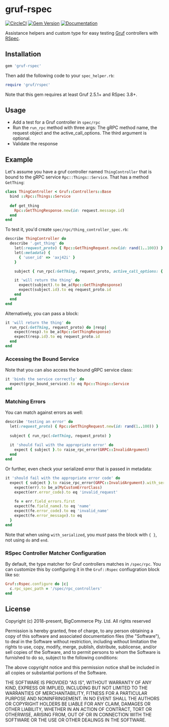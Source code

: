 # gruf-rspec

[![CircleCI](https://circleci.com/gh/bigcommerce/gruf-rspec/tree/master.svg?style=svg)](https://circleci.com/gh/bigcommerce/gruf-rspec/tree/master) [![Gem Version](https://badge.fury.io/rb/gruf-rspec.svg)](https://badge.fury.io/rb/gruf-rspec) [![Documentation](https://inch-ci.org/github/bigcommerce/gruf-rspec.svg?branch=master)](https://inch-ci.org/github/bigcommerce/gruf-rspec?branch=master)

Assistance helpers and custom type for easy testing [Gruf](https://github.com/bigcommerce/gruf) controllers with 
[RSpec](https://github.com/rspec/rspec).

## Installation

```ruby
gem 'gruf-rspec'
```
    
Then add the following code to your `spec_helper.rb`:

```ruby
require 'gruf/rspec'
``` 

Note that this gem requires at least Gruf 2.5.1+ and RSpec 3.8+.

## Usage

* Add a test for a Gruf controller in `spec/rpc`
* Run the `run_rpc` method with three args: The gRPC method name, the request object
and the active_call_options. The third argument is optional.
* Validate the response

## Example

Let's assume you have a gruf controller named `ThingController` that is bound to the gRPC 
service `Rpc::Things::Service`. That has a method `GetThing`:

```ruby
class ThingController < Gruf::Controllers::Base
  bind ::Rpc::Things::Service
  
  def get_thing
    Rpc::GetThingResponse.new(id: request.message.id)
  end
end
```

To test it, you'd create `spec/rpc/thing_controller_spec.rb`:

```ruby
describe ThingController do
  describe '.get_thing' do
    let(:request_proto) { Rpc::GetThingRequest.new(id: rand(1..100)) }
    let(:metadata) {
      { 'user_id' => 'axj42i' }
    }

    subject { run_rpc(:GetThing, request_proto, active_call_options: { metadata: metadata }) }

    it 'will return the thing' do
      expect(subject).to be_a(Rpc::GetThingResponse)
      expect(subject.id).to eq request_proto.id
    end
  end
end
```

Alternatively, you can pass a block:

```ruby
it 'will return the thing' do
  run_rpc(:GetThing, request_proto) do |resp|
    expect(resp).to be_a(Rpc::GetThingResponse)
    expect(resp.id).to eq request_proto.id
  end
end
```

### Accessing the Bound Service

Note that you can also access the bound gRPC service class:

```ruby
it 'binds the service correctly' do
  expect(grpc_bound_service).to eq Rpc::Things::Service
end
``` 

### Matching Errors

You can match against errors as well:

```ruby
describe 'testing an error' do
  let(:request_proto) { Rpc::GetThingRequest.new(id: rand(1..100)) }
  
  subject { run_rpc(:GetThing, request_proto) }
  
  it 'should fail with the appropriate error' do
    expect { subject }.to raise_rpc_error(GRPC::InvalidArgument)
  end
end
```

Or further, even check your serialized error that is passed in metadata:

```ruby
it 'should fail with the appropriate error code' do
  expect { subject }.to raise_rpc_error(GRPC::InvalidArgument).with_serialized { |err|
    expect(err).to be_a(MyCustomErrorClass)
    expect(err.error_code).to eq 'invalid_request'
  
    fe = err.field_errors.first
    expect(fe.field_name).to eq 'name'
    expect(fe.error_code).to eq 'invalid_name'
    expect(fe.error_message).to eq 
  }
end
```

Note that when using `with_serialized`, you _must_ pass the block with `{ }`, not using
`do` and `end`.


### RSpec Controller Matcher Configuration

By default, the type matcher for Gruf controllers matches in `/spec/rpc`. You can customize this by configuring it
in the `Gruf::Rspec` confiugration block like so:

```ruby
Gruf::Rspec.configure do |c|
  c.rpc_spec_path = '/spec/rpc_controllers'
end
```

## License

Copyright (c) 2018-present, BigCommerce Pty. Ltd. All rights reserved

Permission is hereby granted, free of charge, to any person obtaining a copy of this software and associated
documentation files (the "Software"), to deal in the Software without restriction, including without limitation the
rights to use, copy, modify, merge, publish, distribute, sublicense, and/or sell copies of the Software, and to permit
persons to whom the Software is furnished to do so, subject to the following conditions:

The above copyright notice and this permission notice shall be included in all copies or substantial portions of the
Software.

THE SOFTWARE IS PROVIDED "AS IS", WITHOUT WARRANTY OF ANY KIND, EXPRESS OR IMPLIED, INCLUDING BUT NOT LIMITED TO THE
WARRANTIES OF MERCHANTABILITY, FITNESS FOR A PARTICULAR PURPOSE AND NONINFRINGEMENT. IN NO EVENT SHALL THE AUTHORS OR
COPYRIGHT HOLDERS BE LIABLE FOR ANY CLAIM, DAMAGES OR OTHER LIABILITY, WHETHER IN AN ACTION OF CONTRACT, TORT OR
OTHERWISE, ARISING FROM, OUT OF OR IN CONNECTION WITH THE SOFTWARE OR THE USE OR OTHER DEALINGS IN THE SOFTWARE.
